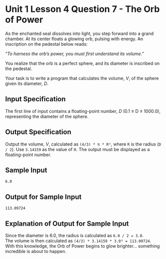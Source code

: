 # Unit 1 Lesson 4 Question 7 - The Orb of Power

As the enchanted seal dissolves into light, you step forward into a grand chamber. At its center floats a glowing orb, pulsing with energy. An inscription on the pedestal below reads:  

*"To harness the orb’s power, you must first understand its volume."*  

You realize that the orb is a perfect sphere, and its diameter is inscribed on the pedestal.  

Your task is to write a program that calculates the volume, *V*, of the sphere given its diameter, *D*.  

## Input Specification  

The first line of input contains a floating-point number, *D* (0.1 ≤ D ≤ 1000.0), representing the diameter of the sphere.  

## Output Specification  

Output the volume, *V*, calculated as `(4/3) * π * R³`, where `R` is the radius (`D / 2`). Use `3.14159` as the value of π. The output must be displayed as a floating-point number.  

## Sample Input

```
6.0
```

## Output for Sample Input  

```
113.09724
```

## Explanation of Output for Sample Input  

Since the diameter is 6.0, the radius is calculated as `6.0 / 2 = 3.0`.  
The volume is then calculated as `(4/3) * 3.14159 * 3.0³ = 113.09724`.  
With this knowledge, the Orb of Power begins to glow brighter… something incredible is about to happen.